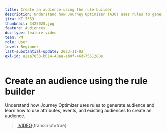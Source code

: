 ```yaml
---
title: Create an audience using the rule builder
description: Understand how Journey Optimizer (AJO) uses rules to generate audience and learn how to use attributes, events, and existing audiences to create an audience. 
jira: KT-7553
thumbnail: 3425020.jpg
feature: Audiences
doc-type: feature video
team: PM
role: User
level: Beginner
last-substantial-update: 2023-11-02
exl-id: a2aa7853-b014-48aa-ab0f-46d57561288e
---
```

# Create an audience using the rule builder

Understand how Journey Optimizer uses rules to generate audience and learn how to use attributes, events, and existing audiences to create an audience. 

>[!VIDEO](https://video.tv.adobe.com/v/3425020?quality=12&learn=on){transcript=true}
